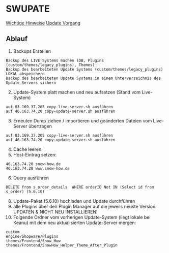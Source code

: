 # SWUPATE

[Wichtige Hinweise](https://docs.shopware.com/de/shopware-5-de/update-guides/update-guide-shopware-56?category=shopware-5-de/update-guides#verwaiste-eintraege-in-s-order-details)
[Update Vorgang](https://docs.shopware.com/de/shopware-5-de/update-guides/shopware-aktualisieren-updaten?category=shopware-5-de/update-guides)

## Ablauf
1. Backups Erstellen
```
Backup des LIVE Systems machen (DB, Plugins (custom/themes/legacy_plugins), Themes)
Backup des bearbeiteten Update Systems (custom/themes/legacy_plugins) LOKAL abspeichern
Backup des bearbeiteten Update Systems in einem Unterverzeichnis des Update Servers sichern
```
2. Update-System platt machen und neu aufsetzen (Stand vom Live-System)
```
auf 83.169.37.205 copy-live-server.sh ausführen
auf 46.163.74.20 copy-update-server.sh ausführen
```
3. Erneuten Dump ziehen / importieren und geänderten Dateien vom Live-Server übertragen
```
auf 83.169.37.205 copy-live-server.sh ausführen
auf 46.163.74.20 copy-update-server.sh ausführen
```
4. Cache leeren
5. Host-Eintrag setzen:
```
46.163.74.20 snow-how.de
46.163.74.20 www.snow-how.de
```
6. Query ausführen
```
DELETE from s_order_details  WHERE orderID Not IN (Select id from s_order) (5.6.10)
```
8. Update-Paket (5.6.10) hochladen und Update durchführen
9. alle Plugins über den Plugin Manager auf die jeweils neuste Version UPDATEN & NICHT NEU INSTALLIEREN!
10. Folgende Ordner vom vorherigen Update-System (liegt lokale bei Keanu) mit dem neu aktualisierten Update-Server mergen:
```
custom
engine/Shopware/Plugins
themes/Frontend/Snow_How
themes/Frontend/SnowHow_Helper_Theme_After_Plugin
```
